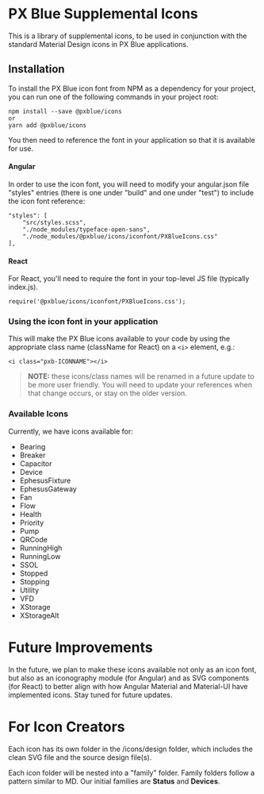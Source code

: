 # PX Blue Supplemental Icons
This is a library of supplemental icons, to be used in conjunction with the standard Material Design icons in PX Blue applications.


## Installation
To install the PX Blue icon font from NPM as a dependency for your project, you can run one of the following commands in your project root:
```
npm install --save @pxblue/icons
or
yarn add @pxblue/icons
```
You then need to reference the font in your application so that it is available for use.

#### Angular
In order to use the icon font, you will need to modify your angular.json file "styles" entries (there is one under "build" and one under "test") to include the icon font reference:
```
"styles": [
    "src/styles.scss",
    "./node_modules/typeface-open-sans",
    "./node_modules/@pxblue/icons/iconfont/PXBlueIcons.css"
],
```

#### React
For React, you'll need to require the font in your top-level JS file (typically index.js).
```
require('@pxblue/icons/iconfont/PXBlueIcons.css');
```

### Using the icon font in your application
This will make the PX Blue icons available to your code by using the appropriate class name (className for React) on a ```<i>``` element, e.g.:
  
```
<i class="pxb-ICONNAME"></i>
```

>**NOTE:** these icons/class names will be renamed in a future update to be more user friendly. You will need to update your references when that change occurs, or stay on the older version.

### Available Icons
Currently, we have icons available for:
* Bearing
* Breaker
* Capacitor
* Device
* EphesusFixture
* EphesusGateway
* Fan
* Flow
* Health
* Priority
* Pump
* QRCode
* RunningHigh
* RunningLow
* SSOL
* Stopped
* Stopping
* Utility
* VFD
* XStorage
* XStorageAlt

# Future Improvements
In the future, we plan to make these icons available not only as an icon font, but also as an iconography module (for Angular) and as SVG components (for React) to better align with how Angular Material and Material-UI have implemented icons. Stay tuned for future updates.

# For Icon Creators
Each icon has its own folder in the /icons/design folder, which includes the clean SVG file and the source design file(s).

Each icon folder will be nested into a "family" folder. Family folders follow a pattern similar to MD. Our initial families are **Status** and **Devices**.

